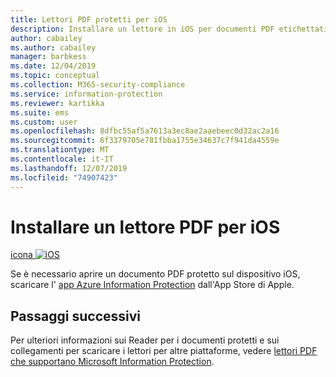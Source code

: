 ```yaml
---
title: Lettori PDF protetti per iOS
description: Installare un lettore in iOS per documenti PDF etichettati per la classificazione e la protezione
author: cabailey
ms.author: cabailey
manager: barbkess
ms.date: 12/04/2019
ms.topic: conceptual
ms.collection: M365-security-compliance
ms.service: information-protection
ms.reviewer: kartikka
ms.suite: ems
ms.custom: user
ms.openlocfilehash: 8dfbc55af5a7613a3ec8ae2aaebeec0d32ac2a16
ms.sourcegitcommit: 6f3379705e781fbba1755e34637c7f941da4559e
ms.translationtype: MT
ms.contentlocale: it-IT
ms.lasthandoff: 12/07/2019
ms.locfileid: "74907423"
---
```

# <a name="install-a-pdf-reader-for-ios"></a>Installare un lettore PDF per iOS

[icona ![iOS](../media/develop/ios-icon.png)](https://go.microsoft.com/fwlink/?LinkId=325338)

Se è necessario aprire un documento PDF protetto sul dispositivo iOS, scaricare l' [app Azure Information Protection](https://go.microsoft.com/fwlink/?LinkId=325338) dall'App Store di Apple.

## <a name="next-steps"></a>Passaggi successivi

Per ulteriori informazioni sui Reader per i documenti protetti e sui collegamenti per scaricare i lettori per altre piattaforme, vedere [lettori PDF che supportano Microsoft Information Protection](protected-pdf-readers.md).

